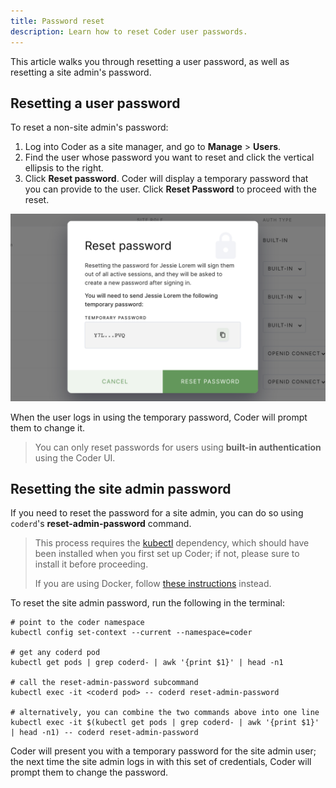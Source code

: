 ```yaml
---
title: Password reset
description: Learn how to reset Coder user passwords.
---
```


This article walks you through resetting a user password, as well as resetting a
site admin's password.

## Resetting a user password

To reset a non-site admin's password:

1. Log into Coder as a site manager, and go to **Manage** > **Users**.
1. Find the user whose password you want to reset and click the vertical
   ellipsis to the right.
1. Click **Reset password**. Coder will display a temporary password that you
   can provide to the user. Click **Reset Password** to proceed with the reset.

![Confirm password reset](../../../assets/admin/reset-password.png)

When the user logs in using the temporary password, Coder will prompt them to
change it.

> You can only reset passwords for users using **built-in authentication** using
> the Coder UI.

## Resetting the site admin password

If you need to reset the password for a site admin, you can do so using
`coderd`'s **reset-admin-password** command.

> This process requires the
> [kubectl](https://kubernetes.io/docs/tasks/tools/install-kubectl/) dependency,
> which should have been installed when you first set up Coder; if not, please
> sure to install it before proceeding.
>
> If you are using Docker, follow
> [these instructions](../../../setup/coder-for-docker/local.md#admin-password)
> instead.

To reset the site admin password, run the following in the terminal:

```console
# point to the coder namespace
kubectl config set-context --current --namespace=coder

# get any coderd pod
kubectl get pods | grep coderd- | awk '{print $1}' | head -n1

# call the reset-admin-password subcommand
kubectl exec -it <coderd pod> -- coderd reset-admin-password

# alternatively, you can combine the two commands above into one line
kubectl exec -it $(kubectl get pods | grep coderd- | awk '{print $1}' | head -n1) -- coderd reset-admin-password
```

Coder will present you with a temporary password for the site admin user; the
next time the site admin logs in with this set of credentials, Coder will prompt
them to change the password.
